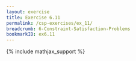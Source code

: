 ```yaml
---
layout: exercise
title: Exercise 6.11
permalink: /csp-exercises/ex_11/
breadcrumb: 6-Constraint-Satisfaction-Problems
bookmarkID: ex6.11
---
```


{% include mathjax_support %}

